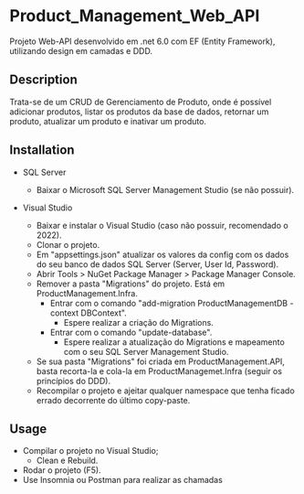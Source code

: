 # Product_Management_Web_API

Projeto Web-API desenvolvido em .net 6.0 com EF (Entity Framework), utilizando design em camadas e DDD.

## Description
Trata-se de um CRUD de Gerenciamento de Produto, onde é possível adicionar produtos, listar os produtos da base de dados, retornar um produto, atualizar um produto e inativar um produto.

## Installation
- SQL Server
	- Baixar o Microsoft SQL Server Management Studio (se não possuir).

- Visual Studio
	- Baixar e instalar o Visual Studio (caso não possuir, recomendado o 2022).
	- Clonar o projeto.
	- Em "appsettings.json" atualizar os valores da config com os dados do seu banco de dados SQL Server (Server, User Id, Password).
	- Abrir Tools > NuGet Package Manager > Package Manager Console.
  - Remover a pasta "Migrations" do projeto. Está em ProductManagement.Infra.
	- Entrar com o comando "add-migration ProductManagementDB -context DBContext".
		- Espere realizar a criação do Migrations.
	- Entrar com o comando "update-database".
		- Espere realizar a atualização do Migrations e mapeamento com o seu SQL Server Management Studio.
  - Se sua pasta "Migrations" foi criada em ProductManagement.API, basta recorta-la e cola-la em ProductManagemet.Infra (seguir os princípios do DDD).
  - Recompilar o projeto e ajeitar qualquer namespace que tenha ficado errado decorrente do último copy-paste.

## Usage
- Compilar o projeto no Visual Studio;
	- Clean e Rebuild.
- Rodar o projeto (F5).
- Use Insomnia ou Postman para realizar as chamadas
